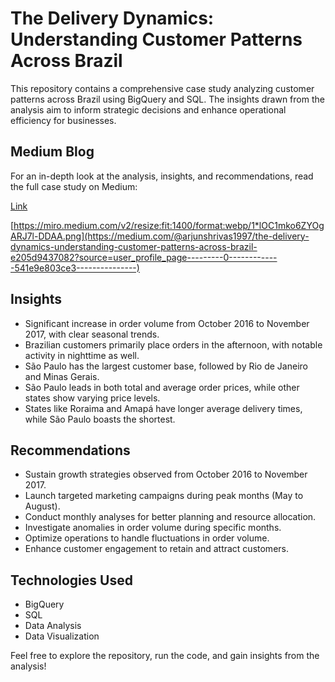 <h1>The Delivery Dynamics: Understanding Customer Patterns Across Brazil</h1>

<p>This repository contains a comprehensive case study analyzing customer patterns across Brazil using BigQuery and SQL. The insights drawn from the analysis aim to inform strategic decisions and enhance operational efficiency for businesses.</p>

<h2>Medium Blog</h2>
<p>For an in-depth look at the analysis, insights, and recommendations, read the full case study on Medium: <p><a href="https://medium.com/@arjunshrivas1997/the-delivery-dynamics-understanding-customer-patterns-across-brazil-e205d9437082" target="_blank">Link</a></p></p>



[https://miro.medium.com/v2/resize:fit:1400/format:webp/1*lOC1mko6ZYOgARJ7l-DDAA.png](https://medium.com/@arjunshrivas1997/the-delivery-dynamics-understanding-customer-patterns-across-brazil-e205d9437082?source=user_profile_page---------0-------------541e9e803ce3---------------)
<h2>Insights</h2>
<ul>
    <li>Significant increase in order volume from October 2016 to November 2017, with clear seasonal trends.</li>
    <li>Brazilian customers primarily place orders in the afternoon, with notable activity in nighttime as well.</li>
    <li>São Paulo has the largest customer base, followed by Rio de Janeiro and Minas Gerais.</li>
    <li>São Paulo leads in both total and average order prices, while other states show varying price levels.</li>
    <li>States like Roraima and Amapá have longer average delivery times, while São Paulo boasts the shortest.</li>
</ul>

<h2>Recommendations</h2>
<ul>
    <li>Sustain growth strategies observed from October 2016 to November 2017.</li>
    <li>Launch targeted marketing campaigns during peak months (May to August).</li>
    <li>Conduct monthly analyses for better planning and resource allocation.</li>
    <li>Investigate anomalies in order volume during specific months.</li>
    <li>Optimize operations to handle fluctuations in order volume.</li>
    <li>Enhance customer engagement to retain and attract customers.</li>
</ul>

<h2>Technologies Used</h2>
<ul>
    <li>BigQuery</li>
    <li>SQL</li>
    <li>Data Analysis</li>
    <li>Data Visualization</li>
</ul>

<p>Feel free to explore the repository, run the code, and gain insights from the analysis!</p>
